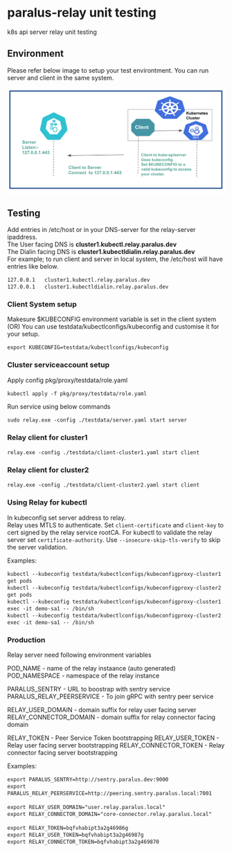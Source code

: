 # paralus-relay unit testing
k8s api server relay unit testing


## Environment
Please refer below image to setup your test environtment. You can run server and client in the same system.

![](images/testsetup.png)


## Testing
Add entries in /etc/host or in your DNS-server for  the relay-server ipaddress.\
The User facing DNS is **cluster1.kubectl.relay.paralus.dev**\
The Dialin facing DNS is **cluster1.kubectldialin.relay.paralus.dev**\
For example; to run client and server in local system, the /etc/host will have entries like below.
```
127.0.0.1   cluster1.kubectl.relay.paralus.dev
127.0.0.1   cluster1.kubectldialin.relay.paralus.dev
```

### Client System setup
Makesure $KUBECONFIG environment variable is set in the client system\
(OR)
You can use testdata/kubectlconfigs/kubeconfig and customise it for your setup.
```
export KUBECONFIG=testdata/kubectlconfigs/kubeconfig
```

### Cluster serviceaccount setup
Apply config pkg/proxy/testdata/role.yaml
```
kubectl apply -f pkg/proxy/testdata/role.yaml
```

Run service using below commands
```
sudo relay.exe -config ./testdata/server.yaml start server
```
### Relay client for cluster1
```
relay.exe -config ./testdata/client-cluster1.yaml start client

``` 
### Relay client for cluster2
```
relay.exe -config ./testdata/client-cluster2.yaml start client

``` 

### Using Relay for kubectl
In kubeconfig set server address to relay.\
Relay uses MTLS to authenticate. Set `client-certificate` and `client-key` to cert signed by the relay service rootCA. For kubectl to validate the relay server set `certificate-authority`. Use `--insecure-skip-tls-verify` to skip the server validation.

Examples:
```
kubectl --kubeconfig testdata/kubectlconfigs/kubeconfigproxy-cluster1 get pods
kubectl --kubeconfig testdata/kubectlconfigs/kubeconfigproxy-cluster2 get pods
kubectl --kubeconfig testdata/kubectlconfigs/kubeconfigproxy-cluster1 exec -it demo-sa1 -- /bin/sh
kubectl --kubeconfig testdata/kubectlconfigs/kubeconfigproxy-cluster2 exec -it demo-sa1 -- /bin/sh
```

### Production
Relay server need following environment variables

POD_NAME - name of the relay instaance (auto generated)
POD_NAMESPACE - namespace of the relay instance

PARALUS_SENTRY -  URL to boostrap with sentry service
PARALUS_RELAY_PEERSERVICE - To join gRPC with sentry peer service


RELAY_USER_DOMAIN - domain suffix for relay user facing server 
RELAY_CONNECTOR_DOMAIN - domain suffix for relay connector facing domain

RELAY_TOKEN - Peer Service Token bootstrapping
RELAY_USER_TOKEN - Relay user facing server bootstrapping
RELAY_CONNECTOR_TOKEN - Relay connector facing server bootstrapping

Examples:
```
export PARALUS_SENTRY=http://sentry.paralus.dev:9000
export PARALUS_RELAY_PEERSERVICE=http://peering.sentry.paralus.local:7001

export RELAY_USER_DOMAIN="user.relay.paralus.local"
export RELAY_CONNECTOR_DOMAIN="core-connector.relay.paralus.local"

export RELAY_TOKEN=bqfvhabipt3a2g46986g
export RELAY_USER_TOKEN=bqfvhabipt3a2g46987g
export RELAY_CONNECTOR_TOKEN=bqfvhabipt3a2g469870
